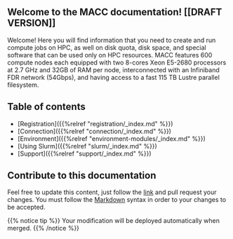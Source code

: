 ## 	Welcome to the MACC documentation! [[DRAFT VERSION]]

Welcome! Here you will find information that you need to create and run compute jobs on HPC, as well on disk quota, disk space, and special software that can be used only on HPC resources. MACC features 600 compute nodes each equipped with two 8-cores Xeon E5-2680 processors at 2.7 GHz and 32GB of RAM per node, interconnected with an Infiniband FDR network (54Gbps), and having access to a fast 115 TB Lustre parallel filesystem.


## Table of contents

* [Registration]({{%relref "registration/_index.md" %}})
* [Connection]({{%relref "connection/_index.md" %}})
* [Environment]({{%relref "environment-modules/_index.md" %}})
* [Using Slurm]({{%relref "slurm/_index.md" %}})
* [Support]({{%relref "support/_index.md" %}})


<!---![Screenshot](https://github.com/matcornic/hugo-theme-learn/raw/master/images/screenshot.png?width=40pc&classes=shadow)

-->
## Contribute to this documentation
Feel free to update this content, just follow the [link](https://github.com/macc-hpc/docs/) and pull request your changes. You must follow the [Markdown](https://guides.github.com/features/mastering-markdown/) syntax in order to your changes to be accepted.

{{% notice tip %}}
Your modification will be deployed automatically when merged.
{{% /notice %}}
